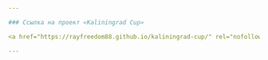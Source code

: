 ```yaml
---

### Ссылка на проект «Kaliningrad Cup»

<a href="https://rayfreedom88.github.io/kaliningrad-cup/" rel="nofollow">https://rayfreedom88.github.io/kaliningrad-cup/</a>

---
```

